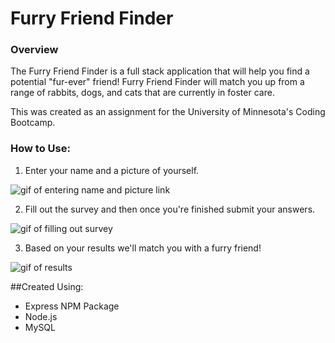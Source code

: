 # Furry Friend Finder

### Overview

The Furry Friend Finder is a full stack application that will help you find a potential "fur-ever" friend! Furry Friend Finder will match you up from a range of rabbits, dogs, and cats that are currently in foster care. 

This was created as an assignment for the University of Minnesota's Coding Bootcamp. 

### How to Use:

1. Enter your name and a picture of yourself.

![gif of entering name and picture link]()

2. Fill out the survey and then once you're finished submit your answers.

![gif of filling out survey]()

3. Based on your results we'll match you with a furry friend!

![gif of results]()

##Created Using:

* Express NPM Package
* Node.js
* MySQL

